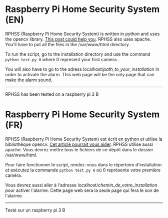 # Raspberry Pi Home Security System (EN)
RPHSS (Raspberry Pi Home Security System) is written in python and uses the opencv library.
<a href="http://www.pyimagesearch.com/2015/07/27/installing-opencv-3-0-for-both-python-2-7-and-python-3-on-your-raspberry-pi-2/">This post could help you</a>. RPHSS also uses apache. You'll have to put all the files in the /var/www/html directory.

To run the script, go to the installation directory and use the command <code>python test.py 0</code> where 0 represent your first camera .

You will also have to go to the adress localhost/<i>path_to_your_installation</i> in order to activate the alarm. This web page will be the only page that can make the alarm sound. 

---
RPHSS has been tested on a raspberry pi 3 B 

# Raspberry Pi Home Security System (FR)
RPHSS (Raspberry Pi Home Security System) est écrit en python et utilise la bibliothèque opencv.
<a href="http://www.pyimagesearch.com/2015/07/27/installing-opencv-3-0-for-both-python-2-7-and-python-3-on-your-raspberry-pi-2/">Cet article pourrait vous aider</a>. RPHSS utilise aussi apache. Vous devrez mettre tous le fichiers de ce dépôt dans le dossier /var/www/html.

Pour faire fonctionner le script, rendez-vous dans le répertoire d'installation et exécutez la commande <code>python test.py 0</code> où 0 représente votre première caméra.

Vous devrez aussi aller à l'adresse localhost/<i>chemin_de_votre_installation</i> pour activer l'alarme. Cette page web sera la seule page qui fera le son de l'alarme.

---
Testé sur un raspberry pi 3 B 